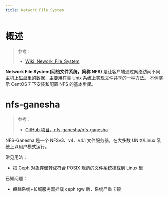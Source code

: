 ```yaml
---
title: Network File System
---
```


# 概述

> 参考：
> - [Wiki, Nework_File_System](https://en.wikipedia.org/wiki/Network_File_System)

**Network File System(网络文件系统，简称 NFS)** 是让客户端通过网络访问不同主机上磁盘里的数据，主要用在类 Unix 系统上实现文件共享的一种方法。 本例演示 CentOS 7 下安装和配置 NFS 的基本步骤。

# nfs-ganesha

> 参考：
> - [GitHub 项目，nfs-ganesha/nfs-ganesha](https://github.com/nfs-ganesha/nfs-ganesha)

NFS-Ganesha 是一个 NFSv3、v4、v4.1 文件服务器，在大多数 UNIX/Linux 系统上以用户模式运行。

常见用法：
- 把 Ceph 对象存储转成符合 POSIX 规范的文件系统挂载到 Linux 里

已知问题：
- 麒麟系统+长城服务器挂载 ceph rgw 后，系统严重卡顿
